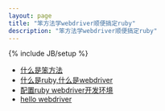 ```yaml
---
layout: page
title: "笨方法学webdriver顺便搞定ruby"
description: "笨方法学webdriver顺便搞定ruby"
---
```

{% include JB/setup %}

* [什么是笨方法](ruby/2013/05/08/the-hard-way/)
* [什么是ruby,什么是webdriver](ruby/2013/05/08/get-started/) 
* [配置ruby webdriver开发环境](ruby/2013/05/08/setup-env/) 
* [hello webdriver](2013/05/08/hello-webdriver/)


